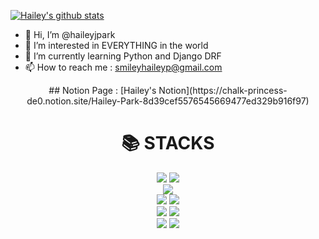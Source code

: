 [![Hailey's github stats](https://github-readme-stats.vercel.app/api?username=haileyjpark)](https://github.com/haileyjpark/github-readme-stats)

- 👋 Hi, I’m @haileyjpark
- 👀 I’m interested in EVERYTHING in the world
- 🌱 I’m currently learning Python and Django DRF
- 📫 How to reach me : smileyhaileyp@gmail.com 



<div align=center> 
    ## Notion Page : [Hailey's Notion](https://chalk-princess-de0.notion.site/Hailey-Park-8d39cef5576545669477ed329b916f97)
    </div>



<div align=center><h1>📚 STACKS</h1></div>

<div align=center> 
    <img src="https://img.shields.io/badge/python-3776AB?style=fflat&logo=python&logoColor=white"> 
    <img src="https://img.shields.io/badge/django-092E20?style=flat&logo=django&logoColor=white">
  </br>
  
  <img src="https://img.shields.io/badge/mysql-4479A1?style=flat&logo=mysql&logoColor=white"> 
  </br>
  
  <img src="https://img.shields.io/badge/amazonaws-232F3E?style=flat&logo=amazonaws&logoColor=white"> 
  <img src="https://img.shields.io/badge/Docker-2496ED?style=flat&logo=Docker&logoColor=white"/> 
  </br>
  
  <img src="https://img.shields.io/badge/html5-E34F26?style=flat&logo=html5&logoColor=white"> 
  <img src="https://img.shields.io/badge/css-1572B6?style=flat&logo=css3&logoColor=white">
  </br>
  
  <img src="https://img.shields.io/badge/github-181717?style=flat&logo=github&logoColor=white">
  <img src="https://img.shields.io/badge/git-F05032?style=flat&logo=git&logoColor=white">

<!---
haileyjpark/haileyjpark is a ✨ special ✨ repository because its `README.md` (this file) appears on your GitHub profile.
You can click the Preview link to take a look at your changes.
--->
